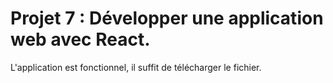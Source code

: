 # Projet 7 : Développer une application web avec React.

L'application est fonctionnel, il suffit de télécharger le fichier.
